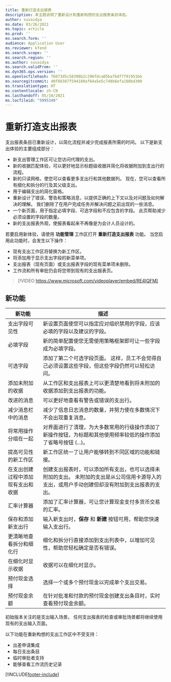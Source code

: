 ```yaml
---
title: 重新打造支出报表
description: 本主题说明了重新设计和重新构想的支出报表条目体验。
author: suvaidya
ms.date: 03/26/2021
ms.topic: article
ms.prod: ''
ms.search.form: ''
audience: Application User
ms.reviewer: kfend
ms.search.scope: ''
ms.search.region: ''
ms.author: suvaidya
ms.search.validFrom: ''
ms.dyn365.ops.version: ''
ms.openlocfilehash: 76073d5c58398b2c296fdca05ba7bdf7f01951bb
ms.sourcegitcommit: 40f68387f594180af64a5e5c748b6efa188bd300
ms.translationtype: HT
ms.contentlocale: zh-CN
ms.lasthandoff: 05/10/2021
ms.locfileid: "5995340"
---
```

# <a name="expense-reports-reimagined"></a>重新打造支出报表

支出报表条目已重新设计，以简化流程并减少完成报表所需的时间。 以下是新支出体验的主要组成部分：

- 新支出管理工作区可让您访问代理的支出。
- 新的收据匹配体验，可以更好地显示标题级收据并简化将收据附加到支出行的流程。
- 新的只读网格，使您可以查看更多支出行和其他数据列。 现在，您可以查看所有细化和拆分的行及其父级支出。
- 用于编辑支出的简化窗格。
- 重新设计了错误、警告和策略消息，以提供正确的上下文以及对问题及如何解决的理解。 我们删除了在用户完成任务并解决问题之前出现的一些消息。
- 一个新页面，用于指定必填字段、可选字段和不应包含的字段。 此页帮助减少必须设置的字段的数量。
- 新的支出报表外观，使报表看起来不再像是为会计人员设计的。

若要启用新体验，请使用 **功能管理** 工作区打开 **重新打造支出报表** 功能。 当您启用此功能时，会发生以下操作：

- 现有支出工作区将替换为新工作区。
- 将添加用于显示支出字段的新菜单项。
- 支出报表（现有页面）或支出报表字段的现有菜单项未删除。
- 工作流和所有审批仍会将您带到现有的支出报表页。

> [!VIDEO https://www.microsoft.com/videoplayer/embed/RE4IQFM]

## <a name="new-features"></a>新功能

| 新功能 | 描述 |
|---|----|
| 支出字段可见性 | 新设置页面使您可以指定应对组织禁用的字段，应该必填的字段以及建议的字段。 |
| 必填字段 | 新的简单配置使您无需使用策略框架即可让一些字段成为必填字段。 |
| 可选字段 | 添加了第二个可选字段页面。 这样，员工不会觉得自己必须设置这些字段，但这些字段仍然可以轻松访问。 |
| 添加未附加的收据 | 从工作区和支出报表上可以更清楚地看到将未附加的收据添加到支出报表的功能。 |
| 改进的消息 | 可以更好地查看有警告或错误的支出行。 |
| 减少消息栏中的消息| 减少了信息日志消息的数量，并努力使在多数情况下不会出现重复消息。 |
| 将常用操作分组在一起 | 对界面进行了清理，为大多数常用的行级操作添加了新操作按钮，为标题和其他使用频率较低的操作添加了省略号按钮 (...)。 |
| 提高可见性的新工作区 | 新工作区统一了让用户能够转到不同区域的功能和链接。 |
| 在支出创建过程中添加现有支出和收据 | 创建支出报表时，可以添加所有支出，也可以选择未附加的支出。 未附加的支出是从公司信用卡源导入的支出，或用户手动创建但却没有附加到支出报表的支出。|
| 汇率计算器 | 添加了汇率计算器，可让您计算现金支付多货币交易的汇率。 |
| 保存和添加新支出行 | 输入新支出时，**保存** 和 **新建** 按钮可用，帮助您快速输入支出行。 |
| 更清晰地查看拆分和细化行 | 细化和拆分行直接添加到支出列表中，以增加可见性，帮助您轻松确定是否有错误。 |
| 在细化时显示收据 | 收据可以在细化时显示。 |
| 预付现金选择 | 选择一个或多个预付现金以完成单个支出交易。 |
| 预付现金余额 | 在针对批准和付款的预付现金创建支出条目时，实时查看预付现金余额。 |

初始版本关注的是支出输入场景。 任何支出报表的检查或审批场景都将继续使用现有的支出输入页面。

以下功能在重新构想的支出工作区中不受支持：

- 出差申请集成
- 每日支出条目
- 临时审批者支持
- 能够查看工作流历史记录


[!INCLUDE[footer-include](../includes/footer-banner.md)]
